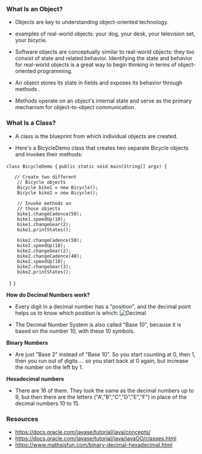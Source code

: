 ### What Is an Object?
- Objects are key to understanding object-oriented technology.

- examples of real-world objects: your dog, your desk, your television set, your bicycle.

- Software objects are conceptually similar to real-world objects: they too consist of state and related behavior. Identifying the state and behavior for real-world objects is a great way to begin thinking in terms of object-oriented programming.

- An object stores its state in fields and exposes its behavior through methods . 

- Methods operate on an object's internal state and serve as the primary mechanism for object-to-object communication.

### What Is a Class? 
- A class is the blueprint from which individual objects are created.

- Here's a BicycleDemo class that creates two separate Bicycle objects and invokes their methods:

`class BicycleDemo {`
    `public static void main(String[] args) {`

       // Create two different
        // Bicycle objects
        Bicycle bike1 = new Bicycle();
        Bicycle bike2 = new Bicycle();

        // Invoke methods on 
        // those objects
        bike1.changeCadence(50);
        bike1.speedUp(10);
        bike1.changeGear(2);
        bike1.printStates();

        bike2.changeCadence(50);
        bike2.speedUp(10);
        bike2.changeGear(2);
        bike2.changeCadence(40);
        bike2.speedUp(10);
        bike2.changeGear(3);
        bike2.printStates();
   ` }`
`}`

**How do Decimal Numbers work?**
- Every digit in a decimal number has a "position", and the decimal point helps us to know which position is which:
![Decimal](https://www.mathsisfun.com/numbers/images/decimal.svg)

- The Decimal Number System is also called "Base 10", because it is based on the number 10, with these 10 symbols.

**Binary Numbers**
- Are just "Base 2" instead of "Base 10". So you start counting at 0, then 1, then you run out of digits ... so you start back at 0 again, but increase the number on the left by 1.


**Hexadecimal numbers**
- There are 16 of them. They look the same as the decimal numbers up to 9, but then there are the letters ("A',"B","C","D","E","F") in place of the decimal numbers 10 to 15.

### Resources
- https://docs.oracle.com/javase/tutorial/java/concepts/
- https://docs.oracle.com/javase/tutorial/java/javaOO/classes.html
- https://www.mathsisfun.com/binary-decimal-hexadecimal.html